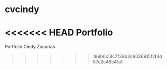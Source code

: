 # cvcindy
<<<<<<< HEAD
Portfolio
=======
Portfolio Cindy Zacarias
>>>>>>> 189b0c5fc7f36b3c8036915f2b1d87e2c49a41a1
